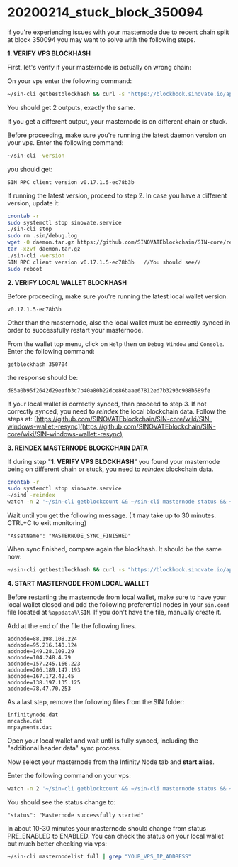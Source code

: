 # 20200214\_stuck\_block\_350094

if you're experiencing issues with your masternode due to recent chain split at block 350094 you may want to solve with the following steps.

**1. VERIFY VPS BLOCKHASH**

First, let's verify if your masternode is actually on wrong chain:

On your vps enter the following command:

```bash
~/sin-cli getbestblockhash && curl -s "https://blockbook.sinovate.io/api/v2" | grep -Po '"bestBlockHash":.*?[^\\]",' | cut -c "18-" | cut -d \" -f 1
```

You should get 2 outputs, exactly the same.

If you get a different output, your masternode is on different chain or stuck.

Before proceeding, make sure you're running the latest daemon version on your vps. Enter the following command:

```bash
~/sin-cli -version
```

you should get:

```text
SIN RPC client version v0.17.1.5-ec78b3b
```

If running the latest version, proceed to step 2. In case you have a different version, update it:

```bash
crontab -r
sudo systemctl stop sinovate.service
./sin-cli stop
sudo rm .sin/debug.log
wget -O daemon.tar.gz https://github.com/SINOVATEblockchain/SIN-core/releases/latest/download/daemon.tar.gz
tar -xzvf daemon.tar.gz
./sin-cli -version
SIN RPC client version v0.17.1.5-ec78b3b   //You should see//
sudo reboot
```

**2. VERIFY LOCAL WALLET BLOCKHASH**

Before proceeding, make sure you're running the latest local wallet version.

```text
v0.17.1.5-ec78b3b
```

Other than the masternode, also the local wallet must be correctly synced in order to successfully restart your masternode.

From the wallet top menu, click on `Help` then on `Debug Window` and `Console`. Enter the following command:

```text
getblockhash 350704
```

the response should be:

```text
d85a0b95f2642d29eafb3c7b40a80b22dce86baae67812ed7b3293c908b589fe
```

If your local wallet is correctly synced, than proceed to step 3. If not correctly synced, you need to _reindex_ the local blockchain data. Follow the steps at: [https://github.com/SINOVATEblockchain/SIN-core/wiki/SIN-windows-wallet:-resync](https://github.com/SINOVATEblockchain/SIN-core/wiki/SIN-windows-wallet:-resync)

**3. REINDEX MASTERNODE BLOCKCHAIN DATA**

If during step "**1. VERIFY VPS BLOCKHASH**" you found your masternode being on different chain or stuck, you need to _reindex_ blockchain data.

```bash
crontab -r
sudo systemctl stop sinovate.service
~/sind -reindex
watch -n 2 '~/sin-cli getblockcount && ~/sin-cli masternode status && ~/sin-cli mnsync status'
```

Wait until you get the following message. \(It may take up to 30 minutes. CTRL+C to exit monitoring\)

```text
"AssetName": "MASTERNODE_SYNC_FINISHED"
```

When sync finished, compare again the blockhash. It should be the same now:

```bash
~/sin-cli getbestblockhash && curl -s "https://blockbook.sinovate.io/api/v2" | grep -Po '"bestBlockHash":.*?[^\\]",' | cut -c "18-" | cut -d \" -f 1
```

**4. START MASTERNODE FROM LOCAL WALLET**

Before restarting the masternode from local wallet, make sure to have your local wallet closed and add the following preferential nodes in your `sin.conf` file located at `%appdata%\SIN`. If you don't have the file, manually create it.

Add at the end of the file the following lines.

```text
addnode=88.198.108.224
addnode=95.216.140.124
addnode=149.28.109.29
addnode=104.248.4.79
addnode=157.245.166.223
addnode=206.189.147.193
addnode=167.172.42.45
addnode=138.197.135.125
addnode=78.47.70.253
```

As a last step, remove the following files from the SIN folder:

```text
infinitynode.dat
mncache.dat
mnpayments.dat
```

Open your local wallet and wait until is fully synced, including the "additional header data" sync process.

Now select your masternode from the Infinity Node tab and **start alias**.

Enter the following command on your vps:

```bash
watch -n 2 '~/sin-cli getblockcount && ~/sin-cli masternode status && ~/sin-cli mnsync status'
```

You should see the status change to:

```text
"status": "Masternode successfully started"
```

In about 10-30 minutes your masternode should change from status PRE\_ENABLED to ENABLED. You can check the status on your local wallet but much better checking via vps:

```bash
~/sin-cli masternodelist full | grep "YOUR_VPS_IP_ADDRESS"
```

